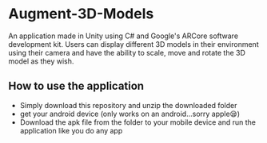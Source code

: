 # Augment-3D-Models

An application made in Unity using C# and Google's ARCore software development kit. Users can display different 3D models
in their environment using their camera and have the ability to scale, move and rotate the 3D model as they wish.

## How to use the application
* Simply download this repository and unzip the downloaded folder
* get your android device (only works on an android...sorry apple😪)
* Download the apk file from the folder to your mobile device and run the application like you do any app
